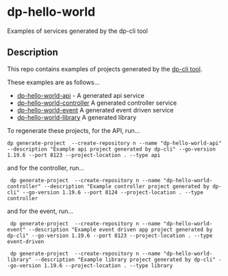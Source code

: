 # dp-hello-world
Examples of services generated by the dp-cli tool

## Description

This repo contains examples of projects generated by the [dp-cli tool](https://github.com/ONSdigital/dp-cli).

These examples are as follows…

- [dp-hello-world-api](https://github.com/ONSdigital/dp-hello-world/tree/master/dp-hello-world-api) - A generated api service
- [dp-hello-world-controller](https://github.com/ONSdigital/dp-hello-world/tree/master/dp-hello-world-controller) A generated controller service
- [dp-hello-world-event](https://github.com/ONSdigital/dp-hello-world/tree/master/dp-hello-world-event) A generated event driven service
- [dp-hello-world-library](https://github.com/ONSdigital/dp-hello-world/tree/master/dp-hello-world-library) A generated library

To regenerate these projects, for the API, run…

```
dp generate-project  --create-repository n --name "dp-hello-world-api" --description "Example api project generated by dp-cli" --go-version 1.19.6 --port 8123 --project-location . --type api
```

and for the controller, run…

```
 dp generate-project  --create-repository n --name "dp-hello-world-controller" --description "Example controller project generated by dp-cli" --go-version 1.19.6 --port 8124 --project-location . --type controller
```
and for the event, run…

```
 dp generate-project  --create-repository n --name "dp-hello-world-event" --description "Example event driven app project generated by dp-cli" --go-version 1.19.6 --port 8123 --project-location . --type event-driven
```

```
 dp generate-project  --create-repository n --name "dp-hello-world-library" --description "Example library project generated by dp-cli" --go-version 1.19.6 --project-location . --type library
```

